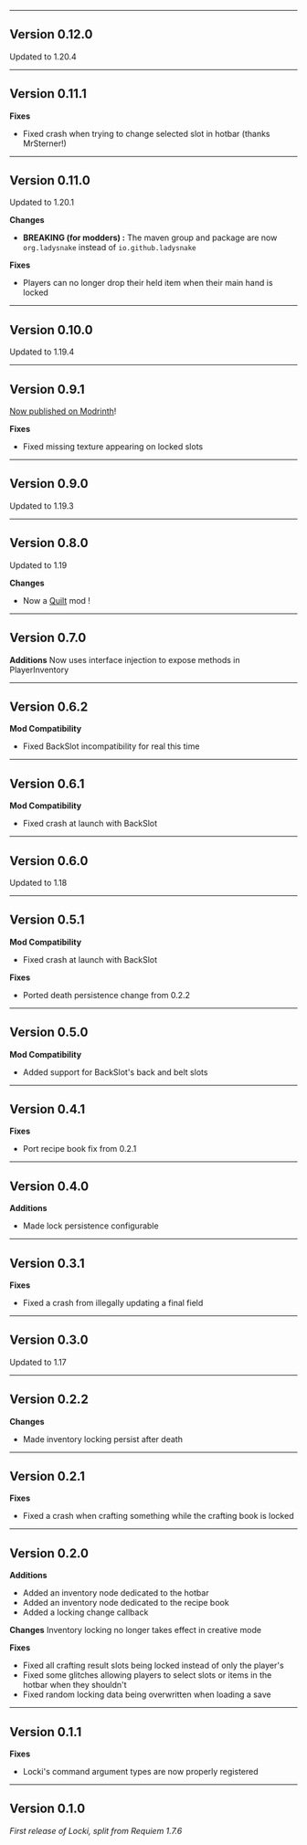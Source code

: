 ------------------------------------------------------
Version 0.12.0
------------------------------------------------------
Updated to 1.20.4

------------------------------------------------------
Version 0.11.1
------------------------------------------------------
**Fixes**
- Fixed crash when trying to change selected slot in hotbar (thanks MrSterner!)

------------------------------------------------------
Version 0.11.0
------------------------------------------------------
Updated to 1.20.1

**Changes**
- **BREAKING (for modders) :** The maven group and package are now
  `org.ladysnake` instead of `io.github.ladysnake`

**Fixes**
- Players can no longer drop their held item when their main hand is locked

------------------------------------------------------
Version 0.10.0
------------------------------------------------------
Updated to 1.19.4

------------------------------------------------------
Version 0.9.1
------------------------------------------------------
[Now published on Modrinth](https://modrinth.com/mod/locki)!

**Fixes**
- Fixed missing texture appearing on locked slots

------------------------------------------------------
Version 0.9.0
------------------------------------------------------
Updated to 1.19.3

------------------------------------------------------
Version 0.8.0
------------------------------------------------------
Updated to 1.19

**Changes**
- Now a [Quilt](https://quiltmc.org) mod !

------------------------------------------------------
Version 0.7.0
------------------------------------------------------
**Additions**
Now uses interface injection to expose methods in PlayerInventory

------------------------------------------------------
Version 0.6.2
------------------------------------------------------
**Mod Compatibility**
- Fixed BackSlot incompatibility for real this time

------------------------------------------------------
Version 0.6.1
------------------------------------------------------
**Mod Compatibility**
- Fixed crash at launch with BackSlot

------------------------------------------------------
Version 0.6.0
------------------------------------------------------
Updated to 1.18

------------------------------------------------------
Version 0.5.1
------------------------------------------------------
**Mod Compatibility**
- Fixed crash at launch with BackSlot

**Fixes**
- Ported death persistence change from 0.2.2

------------------------------------------------------
Version 0.5.0
------------------------------------------------------
**Mod Compatibility**
- Added support for BackSlot's back and belt slots

------------------------------------------------------
Version 0.4.1
------------------------------------------------------
**Fixes**
- Port recipe book fix from 0.2.1

------------------------------------------------------
Version 0.4.0
------------------------------------------------------
**Additions**
- Made lock persistence configurable

------------------------------------------------------
Version 0.3.1
------------------------------------------------------
**Fixes**
- Fixed a crash from illegally updating a final field

------------------------------------------------------
Version 0.3.0
------------------------------------------------------
Updated to 1.17

------------------------------------------------------
Version 0.2.2
------------------------------------------------------
**Changes**
- Made inventory locking persist after death

------------------------------------------------------
Version 0.2.1
------------------------------------------------------
**Fixes**
- Fixed a crash when crafting something while the crafting book is locked

------------------------------------------------------
Version 0.2.0
------------------------------------------------------
**Additions**
- Added an inventory node dedicated to the hotbar
- Added an inventory node dedicated to the recipe book
- Added a locking change callback

**Changes**
Inventory locking no longer takes effect in creative mode

**Fixes**
- Fixed all crafting result slots being locked instead of only the player's
- Fixed some glitches allowing players to select slots or items in the hotbar when they shouldn't
- Fixed random locking data being overwritten when loading a save

------------------------------------------------------
Version 0.1.1
------------------------------------------------------
**Fixes**
- Locki's command argument types are now properly registered

------------------------------------------------------
Version 0.1.0
------------------------------------------------------
*First release of Locki, split from Requiem 1.7.6*